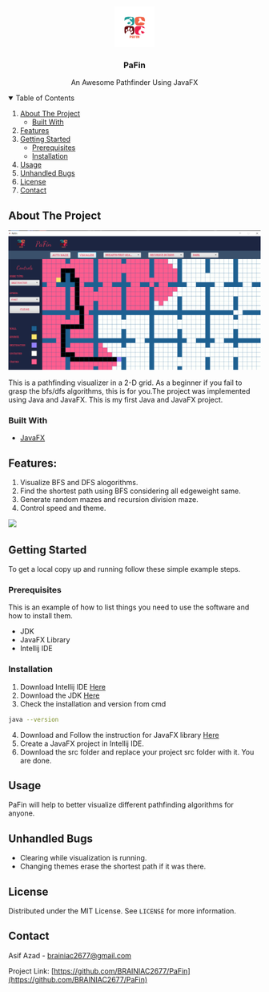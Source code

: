 

<!-- PROJECT LOGO -->
<br />
<p align="center">
<img src="Assets/logo.png" alt="Logo" width="80" height="80">
  <h3 align="center">PaFin</h3>
  <p align="center">
    An Awesome Pathfinder Using JavaFX
  </p>
</p>



<!-- TABLE OF CONTENTS -->
<details open="open">
  <summary>Table of Contents</summary>
  <ol>
    <li>
      <a href="#about-the-project">About The Project</a>
      <ul>
        <li><a href="#built-with">Built With</a></li>
      </ul>
    </li>
    <li><a href="#features">Features</a></li>
    <li>
      <a href="#getting-started">Getting Started</a>
      <ul>
        <li><a href="#prerequisites">Prerequisites</a></li>
        <li><a href="#installation">Installation</a></li>
      </ul>
    </li>
    <li><a href="#usage">Usage</a></li>
    <li><a href="#unhandled-bugs">Unhandled Bugs</a></li>
    <li><a href="#license">License</a></li>
    <li><a href="#contact">Contact</a></li>
  </ol>
</details>



<!-- ABOUT THE PROJECT -->
## About The Project

![PaFin ScreenShot](Assets/about.png)

This is a pathfinding visualizer in a 2-D grid. As a beginner if you fail to grasp the bfs/dfs algorithms, this is for you.The project was implemented using Java and JavaFX. This is my first Java and JavaFX project. 

### Built With

* [JavaFX](https://openjfx.io/)

## Features:
1. Visualize BFS and DFS alogorithms.
2. Find the shortest path using BFS considering all edgeweight same.
3. Generate random mazes and recursion division maze.
4. Control speed and theme.

![](https://github.com/BRAINIAC2677/PaFin/blob/main/Assets/intro.gif)
<!-- GETTING STARTED -->
## Getting Started

To get a local copy up and running follow these simple example steps.

### Prerequisites

This is an example of how to list things you need to use the software and how to install them.
* JDK
* JavaFX Library
* Intellij IDE

### Installation

1. Download Intellij IDE [Here](https://www.jetbrains.com/idea/download/#section=windows)
2. Download the JDK [Here](https://www.oracle.com/in/java/technologies/javase-downloads.html)
3. Check the installation and version from cmd
  ```sh
  java --version
  ```
4. Download and Follow the instruction for JavaFX library [Here](https://openjfx.io/openjfx-docs/)
5. Create a JavaFX project in Intellij IDE.
6. Download the src folder and replace your project src folder with it. You are done. 



<!-- USAGE EXAMPLES -->
## Usage

PaFin will help to better visualize different pathfinding algorithms for anyone.


## Unhandled Bugs

* Clearing while visualization is running.
* Changing themes erase the shortest path if it was there.


<!-- LICENSE -->
## License

Distributed under the MIT License. See `LICENSE` for more information.

<!-- CONTACT -->
## Contact

Asif Azad - brainiac2677@gmail.com

Project Link: [https://github.com/BRAINIAC2677/PaFin](https://github.com/BRAINIAC2677/PaFin)

